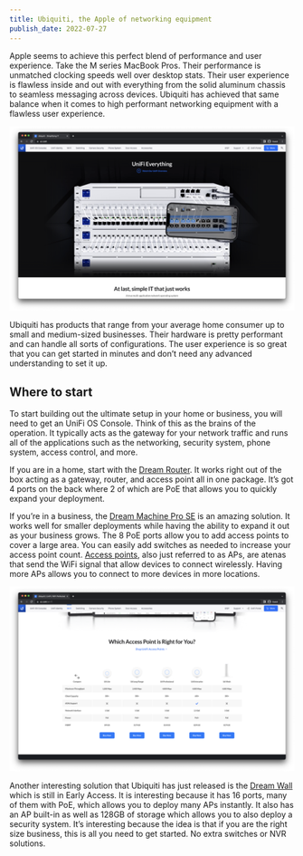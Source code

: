 ```yaml
---
title: Ubiquiti, the Apple of networking equipment
publish_date: 2022-07-27
---
```


Apple seems to achieve this perfect blend of performance and user experience. Take the M series MacBook Pros. Their performance is unmatched clocking speeds well over desktop stats. Their user experience is flawless inside and out with everything from the solid aluminum chassis to seamless messaging across devices. Ubiquiti has achieved that same balance when it comes to high performant networking equipment with a flawless user experience.

![Ubiquiti](../photos/ui.png)

Ubiquiti has products that range from your average home consumer up to small and medium-sized businesses. Their hardware is pretty performant and can handle all sorts of configurations. The user experience is so great that you can get started in minutes and don’t need any advanced understanding to set it up.

## Where to start

To start building out the ultimate setup in your home or business, you will need to get an UniFi OS Console. Think of this as the brains of the operation. It typically acts as the gateway for your network traffic and runs all of the applications such as the networking, security system, phone system, access control, and more.

If you are in a home, start with the [Dream Router](https://store.ui.com/collections/unifi-network-unifi-os-consoles/products/dream-router). It works right out of the box acting as a gateway, router, and access point all in one package. It’s got 4 ports on the back where 2 of which are PoE that allows you to quickly expand your deployment.

If you’re in a business, the [Dream Machine Pro SE](https://store.ui.com/collections/unifi-network-unifi-os-consoles/products/dream-machine-se) is an amazing solution. It works well for smaller deployments while having the ability to expand it out as your business grows. The 8 PoE ports allow you to add access points to cover a large area. You can easily add switches as needed to increase your access point count. [Access points](https://www.ui.com/wi-fi), also just referred to as APs, are atenas that send the WiFi signal that allow devices to connect wirelessly. Having more APs allows you to connect to more devices in more locations.

![access points](../photos/access_points.png)

Another interesting solution that Ubiquiti has just released is the [Dream Wall](https://store.ui.com/collections/unifi-network-unifi-os-consoles/products/dream-wall-ea) which is still in Early Access. It is interesting because it has 16 ports, many of them with PoE, which allows you to deploy many APs instantly. It also has an AP built-in as well as 128GB of storage which allows you to also deploy a security system. It’s interesting because the idea is that if you are the right size business, this is all you need to get started. No extra switches or NVR solutions.
